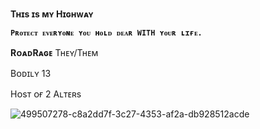 **Tʜɪs ɪs ᴍʏ Hɪɢʜᴡᴀʏ**


**`Pʀᴏᴛᴇᴄᴛ ᴇᴠᴇʀʏᴏɴᴇ ʏᴏᴜ ʜᴏʟᴅ ᴅᴇᴀʀ WITH ʏᴏᴜʀ ʟɪғᴇ.`**

**RᴏᴀᴅRᴀɢᴇ**
Tʜᴇʏ/Tʜᴇᴍ

Bᴏᴅɪʟʏ 13

Hᴏsᴛ ᴏғ 2 Aʟᴛᴇʀs







![499507278-c8a2dd7f-3c27-4353-af2a-db928512acde](https://github.com/user-attachments/assets/bad14a78-8858-4c00-a9b1-b8fc8e18ab1d)
